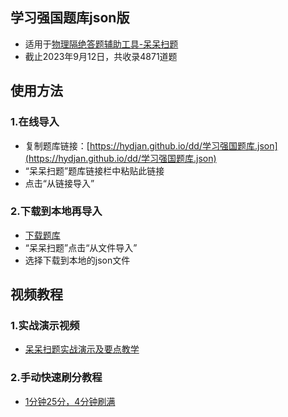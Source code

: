 ## 学习强国题库json版

* 适用于[物理隔绝答题辅助工具-呆呆扫题](https://play.google.com/store/apps/details?id=com.hydjan.daydayscanner)
* 截止2023年9月12日，共收录4871道题

## 使用方法
### 1.在线导入
* 复制题库链接：[https://hydjan.github.io/dd/学习强国题库.json](https://hydjan.github.io/dd/学习强国题库.json)
* “呆呆扫题”题库链接栏中粘贴此链接
* 点击“从链接导入”

### 2.下载到本地再导入
* [下载题库](https://hydjan.github.io/dd/学习强国题库.json)
* “呆呆扫题”点击“从文件导入”
* 选择下载到本地的json文件

## 视频教程
### 1.实战演示视频
* [呆呆扫题实战演示及要点教学](https://youtu.be/ZHS6c2Nw144)

### 2.手动快速刷分教程
* [1分钟25分，4分钟刷满](https://youtu.be/ekL1FpBf9RE)